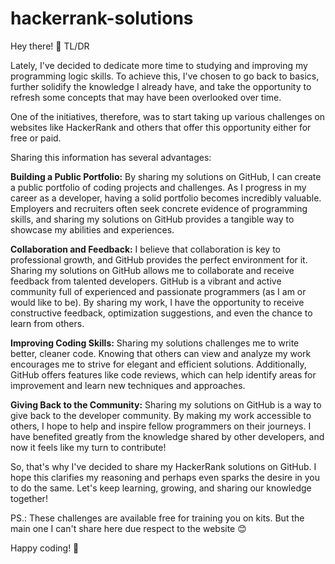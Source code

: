 # hackerrank-solutions

Hey there! 👋 TL/DR

Lately, I've decided to dedicate more time to studying and improving my programming logic skills. To achieve this, I've chosen to go back to basics, further solidify the knowledge I already have, and take the opportunity to refresh some concepts that may have been overlooked over time.

One of the initiatives, therefore, was to start taking up various challenges on websites like HackerRank and others that offer this opportunity either for free or paid.

Sharing this information has several advantages:

**Building a Public Portfolio:** By sharing my solutions on GitHub, I can create a public portfolio of coding projects and challenges. As I progress in my career as a developer, having a solid portfolio becomes incredibly valuable. Employers and recruiters often seek concrete evidence of programming skills, and sharing my solutions on GitHub provides a tangible way to showcase my abilities and experiences.

**Collaboration and Feedback:** I believe that collaboration is key to professional growth, and GitHub provides the perfect environment for it. Sharing my solutions on GitHub allows me to collaborate and receive feedback from talented developers. GitHub is a vibrant and active community full of experienced and passionate programmers (as I am or would like to be). By sharing my work, I have the opportunity to receive constructive feedback, optimization suggestions, and even the chance to learn from others.

**Improving Coding Skills:** Sharing my solutions challenges me to write better, cleaner code. Knowing that others can view and analyze my work encourages me to strive for elegant and efficient solutions. Additionally, GitHub offers features like code reviews, which can help identify areas for improvement and learn new techniques and approaches.

**Giving Back to the Community:** Sharing my solutions on GitHub is a way to give back to the developer community. By making my work accessible to others, I hope to help and inspire fellow programmers on their journeys. I have benefited greatly from the knowledge shared by other developers, and now it feels like my turn to contribute!

So, that's why I've decided to share my HackerRank solutions on GitHub. I hope this clarifies my reasoning and perhaps even sparks the desire in you to do the same. Let's keep learning, growing, and sharing our knowledge together!

PS.: These challenges are available free for training you on kits. But the main one I can't share here due respect to the website 😊

Happy coding! 🚀
